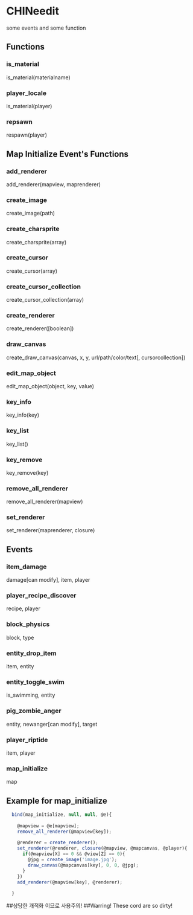 # CHINeedit

some events and some function

## Functions

### is_material
is_material(materialname)
### player_locale
is_material(player)
### repsawn
respawn(player)

## Map Initialize Event's Functions

### add_renderer
add_renderer(mapview, maprenderer)
### create_image
create_image(path)
### create_charsprite
create_charsprite(array)
### create_cursor
create_cursor(array)
### create_cursor_collection
create_cursor_collection(array)
### create_renderer
create_renderer([boolean])
### draw_canvas
create_draw_canvas(canvas, x, y, url/path/color/text[, cursorcollection])
### edit_map_object
edit_map_object(object, key, value)
### key_info
key_info(key)
### key_list
key_list()
### key_remove
key_remove(key)
### remove_all_renderer
remove_all_renderer(mapview)
### set_renderer
set_renderer(maprenderer, closure)

## Events
### item_damage
damage[can modify], item, player
### player_recipe_discover
recipe, player
### block_physics
block, type
### entity_drop_item
item, entity
### entity_toggle_swim
is_swimming, entity
### pig_zombie_anger
entity, newanger[can modify], target
### player_riptide
item, player
### map_initialize
map

## Example for map_initialize
```javascript
  bind(map_initialize, null, null, @e){
    
    @mapview = @e[mapview];
    remove_all_renderer(@mapview[key]);
    
    @renderer = create_renderer();
    set_renderer(@renderer, closure(@mapview, @mapcanvas, @player){
      if(@mapview[X] == 0 && @view[Z] == 0){
        @jpg = create_image('image.jpg');
        draw_canvas(@mapcanvas[key], 0, 0, @jpg);
      }
    })
    add_renderer(@mapview[key], @renderer);
    
  }
```

##상당한 개적화 이므로 사용주의!
##Warring! These cord are so dirty!
